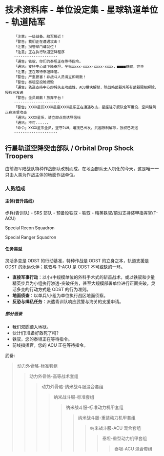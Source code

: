 # 技术资料库 - 单位设定集 - 星球轨道单位 - 轨道陆军

```text
    「注意」一级战备，敌军接近！
    「警告」我们正在遭遇攻击！
    「注意」损管部门请就位！
    「注意」正在执行轨道空降程序
    --------------------
    「通告」铁驭，你们的泰坦正在等待指令。
    「通讯」支持中心请下降泰坦，坐标xxxx-xxxx-xxxx-xxxx，■■■■铁驭，完毕
    「注意」正在等待泰坦降落。
    「警告」严重损害！非战斗人员请立即疏散！
    「警告」泰坦空投舱损毁
    「通告」轨道支持中心即将失去功能性，ACU模块解禁，除战略武器外所有武器限制解除，授权已发送
    「警告」全员疏散！放弃平台！
    ---------------------
    「警告」XXXX星区XXXX星座XXXX星系正在遭遇攻击，星座驻守舰队全军覆没，空间建筑正在承受攻击
    「通讯」XXXX星系，请立即点亮诱导信标
    「通讯」不可......
    「命令」XXXX星系全员，坚守24H，增援已出发，武器限制解除，授权已发送
    --------------------
```

## 行星轨道空降突击部队 / Orbital Drop Shock Troopers

由前海军陆战队特种作战部队改制而成，在地面部队无人机化的今天，这是唯一一只由人类为作战主体的地面作战单位。

### 人员组成

#### 主体(晋升路线)

步兵(青训队) - SRS 部队 - 预备役铁驭 - 铁驭 - 精英铁驭/前沿支持装甲指挥官(T-ACU)

Special Recon Squadron

Special Ranger Squadron

#### 任务类型

灵活多变是 ODST 的行动基准，特种作战是 ODST 的立身之本，轨道支援是 ODST 的永远伙伴；铁驭与 T-ACU 是 ODST 不可或缺的一环。

- **直接军事行动**：以小/中规模单位的外科手术式的斩首战术，或以铁驭和少量精英步兵为小组执行渗透-突破任务，甚至大规模部署单位进行正面突破，灵活多变的行动方式是 ODST 的行为准则。
- **地面侦查**：以单兵/小组为单位执行战区地面侦察。
- **反恐与缉私任务**：派遣青训队响应武警与海关的支援申请。

##### 部分语录

- 我们双脚踏入地狱。
- 伙计们!准备好敢死了吗?
- 铁驭，您的泰坦正在等待指令。
- 前线指挥官，您的 ACU 正在等待指令。

武备:

> 动力外骨骼-标准套组
>
> > 动力外骨骼-高等战术套组
> >
> > > 动力外骨骼-纳米战斗服混合套组
> > >
> > > > 纳米战斗服-标准套组
> > > >
> > > > > 纳米战斗服-标准动力机甲套组
> > > > >
> > > > > > 纳米战斗服-重装动力机甲套组
> > > > > >
> > > > > > > 纳米战斗服-ACU 混合套组
> > > > > > >
> > > > > > > > 泰坦-重型动力机甲套组
> > > > > > > >
> > > > > > > > > 泰坦-ACU 混合套组

